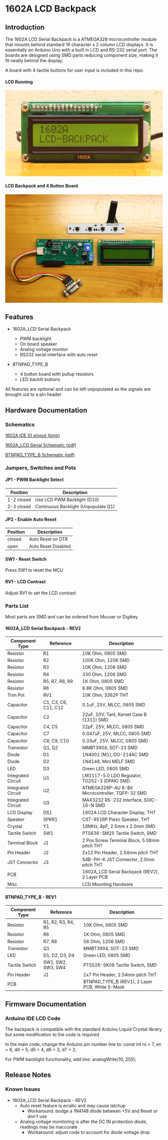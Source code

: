 # 1602A LCD Backpack

## Introduction
The 1602A LCD Serial Backpack is a ATMEGA328 microcontroller module that mounts behind standard 16 character x 2 column LCD displays.
It is essentially an Arduino Uno with a built in LCD and RS-232 serial port. The boards are designed using SMD parts reducing component
size, making it fit neatly behind the display.

A board with 4 tactile buttons for user input is included in this repo.

#### LCD Running

![1602A Running](/Pics/1602-1.jpg)

#### LCD Backpack and 4 Button Board

![1602A Boards](/Pics/1602-2.jpg)


## Features

* 1602A_LCD Serial Backpack
  * PWM backlight
  * On board speaker
  * Analog voltage monitor
  * RS232 serial interface with auto reset

* BTNPAD_TYPE_B
  * 4 button board with pullup resistors
  * LED backlit buttons
  
All features are optional and can be left unpopulated as the signals are brought out to a pin header


## Hardware Documentation

### Schematics

[1602A IDE IO pinout (bmp)](/Pics/1602_IO_pinout(IDE).bmp)

[1602A_LCD Serial Schematic (pdf)](/1602A_LCD%20Serial%20Backpack/1602A_LCD%20Serial%20Backpack-SCHEMATIC.pdf)

[BTNPAD_TYPE_B Schematic (pdf)](/BTNPAD_TYPE_B/BTNPAD_TYPE_B-SCHEMATIC.pdf)

### Jumpers, Switches and Pots

#### JP1 - PWM Backlight Select
|  Position  |            Description               |
|------------|--------------------------------------|
| 1-2 closed | Use LCD PWM Backlight (D10)          |
| 2-3 closed | Continuous Backlight (Unpopulate Q1) |

#### JP2 - Enable Auto Reset
|  Position  |            Description               |
|------------|--------------------------------------|
| closed     | Auto Reset on DTR                    |
| open       | Auto Reset Disabled                  |

#### SW1 - Reset Switch
Press SW1 to reset the MCU

#### RV1 - LCD Contrast 
Adjust RV1 to set the LCD contrast

### Parts List
Most parts are SMD and can be ordered from Mouser or Digikey

#### 1602A_LCD Serial Backpack - REV2
| Component Type     | Reference             | Description                                      |
|--------------------|-----------------------|--------------------------------------------------|
| Resistor           | R1                    | 10K Ohm, 0805 SMD                                |
| Resistor           | R2                    | 100K Ohm, 1206 SMD                               |
| Resistor           | R3                    | 10K Ohm, 1206 SMD                                |
| Resistor           | R4                    | 330 Ohm, 1206 SMD                                |
| Resistor           | R5, R7, R8, R9        | 1K Ohm, 0805 SMD                                 |
| Resistor           | R6                    | 6.8K Ohm, 0805 SMD                               |
| Trim Pot           | RV1                   | 10K Ohm, 3362P THT                               |
| Capacitor          | C1, C3, C6, C11, C12  | 0.1uF, 25V, MLCC, 0805 SMD                       |
| Capacitor          | C2                    | 22uF, 10V, Tant, Kemet Case B (1311) SMD         |
| Capacitor          | C4, C5                | 22pF, 25V, MLCC, 0805 SMD                        |
| Capacitor          | C7                    | 0.047uF, 25V, MLCC, 0805 SMD                     |
| Capacitor          | C8, C9, C10           | 0.33uF, 25V, MLCC, 0805 SMD                      |
| Transistor         | Q1, Q2                | MMBT3904, SOT-23 SMD                             |
| Diode              | D1                    | 1N4001 (M1), DO-214AC SMD                        |
| Diode              | D2                    | 1N4148, Mini MELF SMD                            |
| LED                | D3                    | Green LED, 0805 SMD                              |
| Integrated Circuit | U1                    | LM1117-5.0 LDO Regulator, TO252-3 (DPAK) SMD     |
| Integrated Circuit | U2                    | ATMEGA328P-AU 8-Bit Microcontroller, TQFP-32 SMD |
| Integrated Circuit | U3                    | MAX3232 RS-232 Interface, SOIC-16-N SMD          |
| LCD Display        | DS1                   | 1602A LCD Character Display, THT                 |
| Speaker            | SPKR1                 | CST-951RP Piezo Speaker, THT                     |
| Crystal            | Y1                    | 16MHz, 8pF, 2.5mm x 2.0mm SMD                    |
| Tactile Switch     | SW1                   | PTS636-SM25 Tactile Switch, SMD                  |
| Terminal Block     | J1                    | 2 Pos Screw Terminal Block, 5.08mm pitch THT     |
| Pin Header         | J2                    | 2x12 Pin Header, 2.54mm pitch THT                |
| JST Connector      | J3                    | S4B-PH-K JST Connector, 2.0mm pitch THT          |
| PCB                |                       | 1602A_LCD Serial Backpack (REV2), 2 Layer PCB    |
| Misc               |                       | LCD Mounting Hardware                            |


#### BTNPAD_TYPE_B - REV1
| Component Type     | Reference             | Description                                      |
|--------------------|-----------------------|--------------------------------------------------|
| Resistor           | R1, R2, R3, R4, R5    | 10K Ohm, 0805 SMD                                |
| Resistor           | R6                    | 1K Ohm, 0805 SMD                                 |
| Resistor           | R7, R8                | 56 Ohm, 1206 SMD                                 |
| Transistor         | Q1                    | MMBT3904, SOT-23 SMD                             |
| LED                | D1, D2, D3, D4        | Green LED, 0805 SMD                              |
| Tactile Switch     | SW1, SW2, SW3, SW4    | PTS526-SK08 Tactile Switch, SMD                  |
| Pin Header         | J1                    | 1x7 Pin Header, 2.54mm pitch THT                 |
| PCB                |                       | BTNPAD_TYPE_B (REV1), 2 Layer PCB, White S-Mask  |


## Firmware Documentation

### Arduino IDE LCD Code
The backpack is compatible with the standard Arduino Liquid Crystal library but some modification to the code is required

In the main code, change the Arduino pin number line to:
const int rs = 7, en = 6, d4 = 5, d5 = 4, d6 = 3, d7 = 2;


For PWM backlight functionality, add line: 
analogWrite(10, 255);


## Release Notes

### Known Issues

* 1602A_LCD Serial Backpack - REV2
  * Auto reset feature is erratic and may cause latchup
    * Workaround: bodge a 1N4148 diode between +5V and Reset or don't use
  * Analog voltage monitoring is after the DC IN protection diode, readings may be inaccurate
    * Workaround: adjust code to account for diode voltage drop

